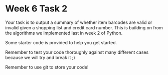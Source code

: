 # Week 6 Task 2

Your task is to output a summary of whether item barcodes are valid or invalid given a shopping list and credit card number. This is building on from the algorithms we implemented last in week 2 of Python.

Some starter code is provided to help you get started.

Remember to test your code thoroughly against many different cases because we will try and break it ;)

Remember to use git to store your code!
